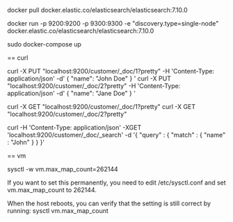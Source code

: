 docker pull docker.elastic.co/elasticsearch/elasticsearch:7.10.0

docker run -p 9200:9200 -p 9300:9300 -e "discovery.type=single-node" docker.elastic.co/elasticsearch/elasticsearch:7.10.0

sudo docker-compose up

== curl

curl -X PUT "localhost:9200/customer/_doc/1?pretty" -H 'Content-Type: application/json' -d'
{
  "name": "John Doe"
}
'
curl -X PUT "localhost:9200/customer/_doc/2?pretty" -H 'Content-Type: application/json' -d'
{
  "name": "Jane Doe"
}
'

curl -X GET "localhost:9200/customer/_doc/1?pretty"
curl -X GET "localhost:9200/customer/_doc/2?pretty"


curl -H 'Content-Type: application/json' -XGET 'localhost:9200/customer/_doc/_search' -d '{
"query" : {
"match" : {
"name" : "John"
}
}
}'

== vm

sysctl -w vm.max_map_count=262144

If you want to set this permanently, you need to edit /etc/sysctl.conf and set vm.max_map_count to 262144.

When the host reboots, you can verify that the setting is still correct by running:
 sysctl vm.max_map_count

